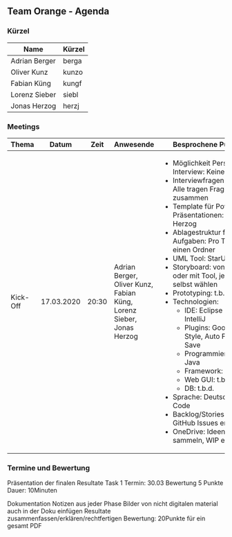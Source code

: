 ## Team Orange - Agenda
### Kürzel
Name | Kürzel
-----|--------
Adrian Berger | berga
Oliver Kunz | kunzo
Fabian Küng | kungf
Lorenz Sieber | siebl
Jonas Herzog | herzj

### Meetings
Thema | Datum | Zeit | Anwesende | Besprochene Punkte | Nächste Schritte
-----------|------------|------------|--------|--------|-------
Kick-Off | 17.03.2020 | 20:30 | Adrian Berger, Oliver Kunz, Fabian Küng, Lorenz Sieber, Jonas Herzog | <ul><li>Möglichkeit Person für Interview: Keine</li><li>Interviewfragen Draft: Alle tragen Fragen zusammen</li><li>Template für Powerpoint Präsentationen: Jonas Herzog</li><li>Ablagestruktur für die Aufgaben: Pro Task einen Ordner</li><li>UML Tool: StarUML</li><li>Storyboard: von Hand oder mit Tool, jeder kann selbst wählen</li><li>Prototyping: t.b.d.</li><li>Technologien:<ul><li>IDE: Eclipse oder IntelliJ</li><li>Plugins: Google Code Style, Auto Format on Save</li><li>Programmiersprache: Java</li><li>Framework: Spring</li><li>Web GUI: t.b.d.</li><li>DB: t.b.d.</li></ul></li><li>Sprache: Deutsch ausser Code</li><li>Backlog/Stories als GitHub Issues erfassen</li><li>OneDrive: Ideen sammeln, WIP etc.</li></ul> | <ul><li>Interviewfragen erarbeiten</li><li>Storieboards zeichnen</li></ul>

### Termine und Bewertung
Präsentation der finalen Resultate Task 1
Termin: 30.03
Bewertung 5 Punkte
Dauer: 10Minuten

Dokumentation
Notizen aus jeder Phase
Bilder von nicht digitalen material auch in der Doku einfügen
Resultate zusammenfassen/erklären/rechtfertigen
Bewertung: 20Punkte für ein gesamt PDF
